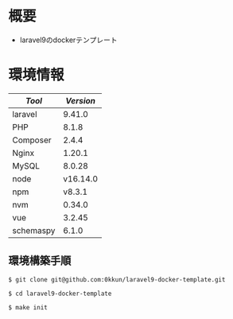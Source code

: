 # 概要

- laravel9のdockerテンプレート

# 環境情報

|*Tool*|*Version*|
|---|---|
|laravel|9.41.0|
|PHP|8.1.8|
|Composer|2.4.4|
|Nginx|1.20.1|
|MySQL|8.0.28|
|node|v16.14.0|
|npm|v8.3.1|
|nvm|0.34.0|
|vue|3.2.45|
|schemaspy|6.1.0|

## 環境構築手順

```
$ git clone git@github.com:0kkun/laravel9-docker-template.git

$ cd laravel9-docker-template

$ make init
```